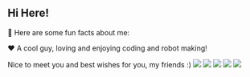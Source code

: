 ## Hi Here!

🔫 Here are some fun facts about me:

❤️ A cool guy, loving and enjoying coding and robot making!

Nice to meet you and best wishes for you, my friends :)
[![](https://raw.githubusercontent.com/Kairuszhang/github-profile-summary-cards-example/master/profile-summary-card-output/nord_bright/0-profile-details.svg)](https://github.com/Kairuszhang/github-profile-summary-cards)
[![](https://raw.githubusercontent.com/Kairuszhang/github-profile-summary-cards-example/master/profile-summary-card-output/nord_bright/1-repos-per-language.svg)](https://github.com/Kairuszhang/github-profile-summary-cards) [![](https://raw.githubusercontent.com/Kairuszhang/github-profile-summary-cards-example/master/profile-summary-card-output/nord_bright/2-most-commit-language.svg)](https://github.com/Kairuszhang/github-profile-summary-cards)
[![](https://raw.githubusercontent.com/Kairuszhang/github-profile-summary-cards-example/master/profile-summary-card-output/nord_bright/3-stats.svg)](https://github.com/Kairuszhang/github-profile-summary-cards) [![](https://raw.githubusercontent.com/Kairuszhang/github-profile-summary-cards-example/master/profile-summary-card-output/nord_bright/4-productive-time.svg)](https://github.com/Kairuszhang/github-profile-summary-cards)
